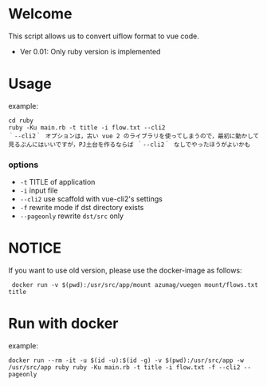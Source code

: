 # Welcome
This script allows us to convert uiflow format to vue code.
- Ver 0.01: Only ruby version is implemented

# Usage
example:
```
cd ruby
ruby -Ku main.rb -t title -i flow.txt --cli2
｀--cli2｀ オプションは，古い vue 2 のライブラリを使ってしまうので，最初に動かして見るぶんにはいいですが，PJ土台を作るならば ｀--cli2｀ なしでやったほうがよいかも
```

### options
- `-t` TITLE of application
- `-i` input file
- `--cli2` use scaffold with vue-cli2's settings
- `-f` rewrite mode if dst directory exists
- `--pageonly` rewrite `dst/src` only

# NOTICE
If you want to use old version, please use the docker-image as follows:
```
 docker run -v $(pwd):/usr/src/app/mount azumag/vuegen mount/flows.txt title
```
 
# Run with docker
example:
```
docker run --rm -it -u $(id -u):$(id -g) -v $(pwd):/usr/src/app -w /usr/src/app ruby ruby -Ku main.rb -t title -i flow.txt -f --cli2 --pageonly
```

